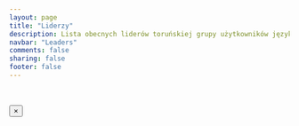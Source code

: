 ```yaml
---
layout: page
title: "Liderzy"
description: Lista obecnych liderów toruńskiej grupy użytkowników języka Java.
navbar: "Leaders"
comments: false
sharing: false
footer: false
---
```

<div class="ng-cloak" ng-cloak ng-controller="LeadersController as leadCtrl">
  <div ng-repeat="(statusName, subLeaders) in leaders | groupBy: 'status'" class="row">
    <div class="col-tn-12">
      <h3 ng-bind="readableStatus(statusName)"></h3>
    </div>
    <div ng-repeat="leader in subLeaders">
      <div class="col-tn-12 col-xs-6 col-sm-4 col-md-4 col-lg-3">
        <div class="panel panel-default text-center leader" data-toggle="modal" data-target="#modal-[[statusName]]-[[$index]]">
          <div class="panel-body">
            <img class="no-border leader-face" ng-src="[[imageUrl(leader.photo)]]" />
          </div>
          <div class="panel-footer"><h3 class="panel-title" ng-bind="leader.name"></h3></div>
        </div>
      </div>
      <div id="modal-[[statusName]]-[[$index]]" class="modal fade leader" tabindex="-1" role="dialog" aria-hidden="true">
        <div class="modal-dialog">
          <div class="modal-content">
            <div class="modal-header">
              <button type="button" class="close" data-dismiss="modal" aria-hidden="true">&times;</button>
              <h4 class="modal-title" ng-bind="leader.name"></h4>
            </div>
            <div class="modal-body">
              <div>
                <div class="text-center">
                  <img class="no-border leader-face" ng-src="[[imageUrl(leader.photo)]]" />
                </div>
                <div class="description" ng-if="leader.description" ng-bind="leader.description"></div>
              </div>
            </div>
            <div class="modal-footer" ng-if="leader.urls">
              <a title="Strona domowa" ng-if="leader.urls.home" ng-href="[[leader.urls.home]]" target="_blank" class="no-text-decoration social fa fa-home fa-2x"></a>
              <a title="Facebook" ng-if="leader.urls.facebook" ng-href="[[leader.urls.facebook]]" target="_blank" class="no-text-decoration social fa fa-facebook fa-2x"></a>
              <a title="Twitter" ng-if="leader.urls.twitter" ng-href="[[leader.urls.twitter]]" target="_blank" class="no-text-decoration social fa fa-twitter fa-2x"></a>
              <a title="Google+" ng-if="leader.urls.googleplus" ng-href="[[leader.urls.googleplus]]" target="_blank" class="no-text-decoration social fa fa-google-plus fa-2x"></a>
              <a title="LinkedIn" ng-if="leader.urls.linkedin" ng-href="[[leader.urls.linkedin]]" target="_blank" class="no-text-decoration social fa fa-linkedin fa-2x"></a>
              <a title="GitHub" ng-if="leader.urls.github" ng-href="[[leader.urls.github]]" target="_blank" class="no-text-decoration social fa fa-github fa-2x"></a>
            </div>
          </div>
        </div>
      </div>
    </div>
  </div>
</div>
